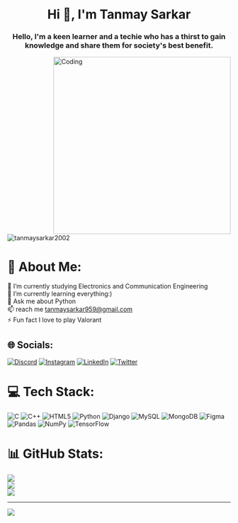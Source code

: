 <h1 align="center">Hi 👋, I'm Tanmay Sarkar</h1>
<h3 align="center">Hello, I'm a keen learner and a techie who has a thirst to gain knowledge and share them for society's best benefit.</h3>
<img align="right" alt="Coding" width="400" src="https://cdn.dribbble.com/users/1162077/screenshots/3848914/programmer.gif">

<p align="left"> <img src="https://komarev.com/ghpvc/?username=tanmaysarkar2002&label=Profile%20views&color=0e75b6&style=flat" alt="tanmaysarkar2002" /> </p>

# 💫 About Me:
🔭 I’m currently studying Electronics and Communication Engineering<br>🌱 I’m currently learning everything:)<br>💬 Ask me about Python<br>📫 reach me tanmaysarkar959@gmail.com<br>⚡ Fun fact I love to play Valorant


## 🌐 Socials:
[![Discord](https://img.shields.io/badge/Discord-%237289DA.svg?logo=discord&logoColor=white)](htttps://discord.gg/9397) [![Instagram](https://img.shields.io/badge/Instagram-%23E4405F.svg?logo=Instagram&logoColor=white)](https://instagram.com/tanmay_sarkar2002) [![LinkedIn](https://img.shields.io/badge/LinkedIn-%230077B5.svg?logo=linkedin&logoColor=white)](https://linkedin.com/in/tanmay-sarkar-716bb4156) [![Twitter](https://img.shields.io/badge/Twitter-%231DA1F2.svg?logo=Twitter&logoColor=white)](https://twitter.com/tanmays57016229) 

# 💻 Tech Stack:
![C](https://img.shields.io/badge/c-%2300599C.svg?style=for-the-badge&logo=c&logoColor=white) ![C++](https://img.shields.io/badge/c++-%2300599C.svg?style=for-the-badge&logo=c%2B%2B&logoColor=white) ![HTML5](https://img.shields.io/badge/html5-%23E34F26.svg?style=for-the-badge&logo=html5&logoColor=white) ![Python](https://img.shields.io/badge/python-3670A0?style=for-the-badge&logo=python&logoColor=ffdd54) ![Django](https://img.shields.io/badge/django-%23092E20.svg?style=for-the-badge&logo=django&logoColor=white) ![MySQL](https://img.shields.io/badge/mysql-%2300f.svg?style=for-the-badge&logo=mysql&logoColor=white) ![MongoDB](https://img.shields.io/badge/MongoDB-%234ea94b.svg?style=for-the-badge&logo=mongodb&logoColor=white) 	![Figma](https://img.shields.io/badge/figma-%23F24E1E.svg?style=for-the-badge&logo=figma&logoColor=white) ![Pandas](https://img.shields.io/badge/pandas-%23150458.svg?style=for-the-badge&logo=pandas&logoColor=white) ![NumPy](https://img.shields.io/badge/numpy-%23013243.svg?style=for-the-badge&logo=numpy&logoColor=white) ![TensorFlow](https://img.shields.io/badge/TensorFlow-%23FF6F00.svg?style=for-the-badge&logo=TensorFlow&logoColor=white)
# 📊 GitHub Stats:
![](https://github-readme-stats.vercel.app/api?username=Tanmaysarkar2002&theme=dark&hide_border=false&include_all_commits=false&count_private=false)<br/>
![](https://github-readme-streak-stats.herokuapp.com/?user=Tanmaysarkar2002&theme=dark&hide_border=false)<br/>
![](https://github-readme-stats.vercel.app/api/top-langs/?username=Tanmaysarkar2002&theme=dark&hide_border=false&include_all_commits=false&count_private=false&layout=compact)

---
[![](https://visitcount.itsvg.in/api?id=Tanmaysarkar2002&icon=0&color=0)](https://visitcount.itsvg.in)
